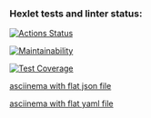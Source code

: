 ### Hexlet tests and linter status:
[![Actions Status](https://github.com/Chuvikovsky/frontend-project-46/actions/workflows/hexlet-check.yml/badge.svg)](https://github.com/Chuvikovsky/frontend-project-46/actions)

[![Maintainability](https://api.codeclimate.com/v1/badges/ac5bc88633fd5caebedd/maintainability)](https://codeclimate.com/github/Chuvikovsky/frontend-project-46/maintainability)

[![Test Coverage](https://api.codeclimate.com/v1/badges/ac5bc88633fd5caebedd/test_coverage)](https://codeclimate.com/github/Chuvikovsky/frontend-project-46/test_coverage)

[asciinema with flat json file](https://asciinema.org/a/N4hVylGldcCTFWzpTz4PwQaTg)

[asciinema with flat yaml file](https://asciinema.org/a/2qFqMQeVcFDSLUUcd4XUc5J2F)
